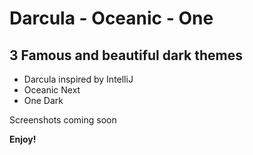 # Darcula - Oceanic - One
## 3 Famous and beautiful dark themes

 - Darcula inspired by IntelliJ
 - Oceanic Next
 - One Dark


Screenshots coming soon

**Enjoy!**
